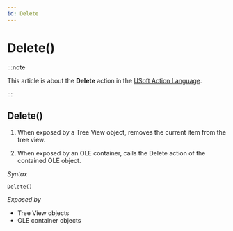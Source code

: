 ```yaml
---
id: Delete
---
```


# Delete()




:::note

This article is about the **Delete** action in the [USoft Action Language](/Task_flow/Action_Language_reference/USoft_Action_Language.md).

:::

## **Delete()**

1. When exposed by a Tree View object, removes the current item from the tree view.

2. When exposed by an OLE container, calls the Delete action of the contained OLE object.

*Syntax*

```
Delete()
```

*Exposed by*

- Tree View objects
- OLE container objects

 